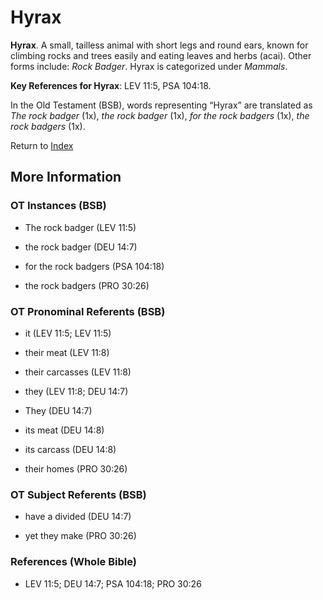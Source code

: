 # Hyrax
**Hyrax**. 
A small, tailless animal with short legs and round ears, known for climbing rocks and trees easily and eating leaves and herbs (acai). 
Other forms include: 
*Rock Badger*. 
Hyrax is categorized under _Mammals_. 


**Key References for Hyrax**: 
LEV 11:5, PSA 104:18. 


In the Old Testament (BSB), words representing “Hyrax” are translated as 
*The rock badger* (1x), *the rock badger* (1x), *for the rock badgers* (1x), *the rock badgers* (1x). 




Return to [Index](00-Index.md)

## More Information

### OT Instances (BSB)

* The rock badger (LEV 11:5)

* the rock badger (DEU 14:7)

* for the rock badgers (PSA 104:18)

* the rock badgers (PRO 30:26)



### OT Pronominal Referents (BSB)

* it (LEV 11:5; LEV 11:5)

* their meat (LEV 11:8)

* their carcasses (LEV 11:8)

* they (LEV 11:8; DEU 14:7)

* They (DEU 14:7)

* its meat (DEU 14:8)

* its carcass (DEU 14:8)

* their homes (PRO 30:26)



### OT Subject Referents (BSB)

* have a divided (DEU 14:7)

* yet they make (PRO 30:26)



### References (Whole Bible)

* LEV 11:5; DEU 14:7; PSA 104:18; PRO 30:26



